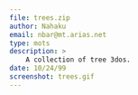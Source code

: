 ```yaml
---
file: trees.zip
author: Nahaku
email: nbar@mt.arias.net
type: mots
description: >
    A collection of tree 3dos.
date: 10/24/99
screenshot: trees.gif
---
```

